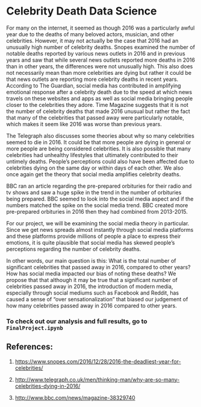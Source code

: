 # Celebrity Death Data Science

For many on the internet, it seemed as though 2016 was a particularly awful year due to the deaths of many beloved actors, musician, and other celebrities. However, it may not actually be the case that 2016 had an unusually high number of celebrity deaths. Snopes examined the number of notable deaths reported by various news outlets in 2016 and in previous years and saw that while several news outlets reported more deaths in 2016 than in other years, the differences were not unusually high. This also does not necessarily mean than more celebrities are dying but rather it could be that news outlets are reporting more celebrity deaths in recent years. According to The Guardian, social media has contributed in amplifying emotional response after a celebrity death due to the speed at which news travels on these websites and apps as well as social media bringing people closer to the celebrities they adore. Time Magazine suggests that it is not the number of celebrity deaths that made 2016 unusual but rather the fact that many of the celebrities that passed away were particularly notable, which makes it seem like 2016 was worse than previous years.

The Telegraph also discusses some theories about why so many celebrities seemed to die in 2016. It could be that more people are dying in general or more people are being considered celebrities. It is also possible that many celebrities had unhealthy lifestyles that ultimately contributed to their untimely deaths. People’s perceptions could also have been affected due to celebrities dying on the same day or within days of each other. We also once again get the theory that social media amplifies celebrity deaths.

BBC ran an article regarding the pre-prepared orbituries for their radio and tv shows and saw a huge spike in the trend in the number of orbituries being prepared. BBC seemed to look into the social media aspect and if the numbers matched the spike on the social media trend. BBC created more pre-prepared orbituries in 2016 then they had combined from 2013-2015.

For our project, we will be examining the social media theory in particular. Since we get news spreads almost instantly through social media platforms and these platforms provide millions of people a place to express their emotions, it is quite plausible that social media has skewed people’s perceptions regarding the number of celebrity deaths.

In other words, our main question is this: What is the total number of significant celebrities that passed away in 2016, compared to other years? How has social media impacted our bias of noting these deaths? We propose that that although it may be true that a significant number of celebrities passed away in 2016, the introduction of modern media, especially through social mediums such as Facebook and Reddit, has caused a sense of “over sensationalization” that biased our judgement of how many celebrities passed away in 2016 compared to other years.

### To check out our analysis and full results, go to `FinalProject.ipynb`

## References:

1) https://www.snopes.com/2016/12/28/2016-the-deadliest-year-for-celebrities/

2) http://www.telegraph.co.uk/men/thinking-man/why-are-so-many-celebrities-dying-in-2016/

3) http://www.bbc.com/news/magazine-38329740
